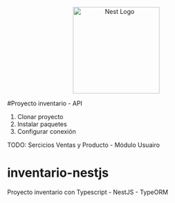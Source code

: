 <p align="center">
  <a href="http://nestjs.com/" target="blank"><img src="https://nestjs.com/img/logo-small.svg" width="200" alt="Nest Logo" /></a>
</p>

#Proyecto inventario - API

1. Clonar proyecto
2. Instalar paquetes
3. Configurar conexión


TODO: Sercicios Ventas y Producto - Módulo Usuairo

# inventario-nestjs
Proyecto inventario con Typescript - NestJS - TypeORM
